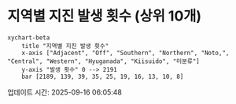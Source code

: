 # 지역별 지진 발생 횟수 (상위 10개)

```mermaid
xychart-beta
    title "지역별 지진 발생 횟수"
    x-axis ["Adjacent", "Off", "Southern", "Northern", "Noto,", "Central", "Western", "Hyuganada", "Kiisuido", "미분류"]
    y-axis "발생 횟수" 0 --> 2191
    bar [2189, 139, 39, 35, 25, 19, 16, 13, 10, 8]
```

업데이트 시간: 2025-09-16 06:05:48
